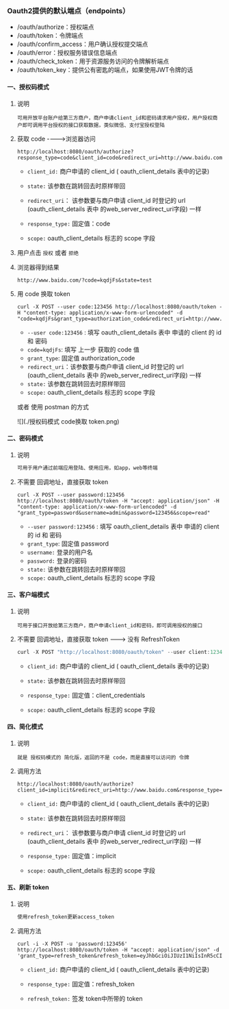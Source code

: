 ### Oauth2提供的默认端点（endpoints）
 + /oauth/authorize：授权端点
 + /oauth/token：令牌端点
 + /oauth/confirm_access：用户确认授权提交端点
 + /oauth/error：授权服务错误信息端点
 + /oauth/check_token：用于资源服务访问的令牌解析端点
 + /oauth/token_key：提供公有密匙的端点，如果使用JWT令牌的话

#### 一、授权码模式

1. 说明

   ```
   可用开放平台账户给第三方商户，商户申请client_id和密码请求用户授权，用户授权商户即可调用平台授权的接口获取数据，类似微信、支付宝授权登陆
   ```

2. 获取 code ---->浏览器访问

   ```http
   http://localhost:8080/oauth/authorize?response_type=code&client_id=code&redirect_uri=http://www.baidu.com&scope=read&state=test
   ```
   + ``client_id:``  商户申请的 client_id ( oauth_client_details 表中的记录)

   + ``state:`` 该参数在跳转回去时原样带回

   + ``redirect_uri``： 该参数要与商户申请 client_id 时登记的 url (oauth_client_details 表中 的web_server_redirect_uri字段) 一样

   + ``response_type:`` 固定值：code

   + ``scope:`` oauth_client_details 标志的 scope 字段

3. 用户点击 ``授权`` 或者 ``拒绝``

4. 浏览器得到结果

   ```http
   http://www.baidu.com/?code=kqdjFs&state=test
   ```

5. 用 code 换取 token

   ```http
   curl -X POST --user code:123456 http://localhost:8080/oauth/token -H "content-type: application/x-www-form-urlencoded" -d "code=kqdjFs&grant_type=authorization_code&redirect_uri=http://www.baidu.com&scope=read&state=test"
   ```
   
   +  ``--user code:123456`` : 填写 oauth_client_details 表中 申请的 client 的 id 和 密码
   + ``code=kqdjFs``: 填写 上一步 获取的 code 值
   + ``grant_type``:  固定值 authorization_code
   + ``redirect_uri``：该参数要与商户申请 client_id 时登记的 url (oauth_client_details 表中 的web_server_redirect_uri字段) 一样
   + ``state:`` 该参数在跳转回去时原样带回
   + ``scope:`` oauth_client_details 标志的 scope 字段
   
   或者 使用 postman 的方式
   
   ![](./授权码模式 code换取 token.png)

#### 二、密码模式

1. 说明

   ```java
   可用于用户通过前端应用登陆、使用应用，如app，web等终端
   ```

2. 不需要 回调地址，直接获取 token

   ```http
   curl -X POST --user password:123456 http://localhost:8080/oauth/token -H "accept: application/json" -H "content-type: application/x-www-form-urlencoded" -d "grant_type=password&username=admin&password=123456&scope=read"
   ```
    + ``--user password:123456`` : 填写 oauth_client_details 表中 申请的 client 的 id 和 密码
    + ``grant_type``:  固定值 password
    + ``username:``  登录的用户名
    + ``password:`` 登录的密码
    + ``state:`` 该参数在跳转回去时原样带回
    + ``scope:`` oauth_client_details 标志的 scope 字段


#### 三、客户端模式

1. 说明

   ```
   可用于接口开放给第三方商户，商户申请client_id和密码，即可调用授权的接口
   ```

2. 不需要 回调地址，直接获取 token ---> 没有 RefreshToken

   ```java
   curl -X POST "http://localhost:8080/oauth/token" --user client:123456 -d "grant_type=client_credentials&scope=read&&state=test"
   ```
      + ``client_id:``  商户申请的 client_id ( oauth_client_details 表中的记录)
   
      + ``state:`` 该参数在跳转回去时原样带回
   
      + ``response_type:`` 固定值：client_credentials
   
      + ``scope:`` oauth_client_details 标志的 scope 字段
   
   


#### 四、简化模式

1. 说明

   ```
   就是 授权码模式的 简化版，返回的不是 code，而是直接可以访问的 令牌
   ```

2. 调用方法

   ```http
   http://localhost:8080/oauth/authorize?client_id=implicit&redirect_uri=http://www.baidu.com&response_type=implicit&scope=read&state=test
   ```
   + ``client_id:``  商户申请的 client_id ( oauth_client_details 表中的记录)

   + ``state:`` 该参数在跳转回去时原样带回

   + ``redirect_uri``： 该参数要与商户申请 client_id 时登记的 url (oauth_client_details 表中 的web_server_redirect_uri字段) 一样

   + ``response_type:`` 固定值：implicit

   + ``scope:`` oauth_client_details 标志的 scope 字段

#### 五、刷新 token

1. 说明

   ```java
   使用refresh_token更新access_token
   ```

2. 调用方法

   ```http
   curl -i -X POST -u 'password:123456'  http://localhost:8080/oauth/token -H "accept: application/json" -d 'grant_type=refresh_token&refresh_token=eyJhbGciOiJIUzI1NiIsInR5cCI6IkpXVCJ9.eyJ1c2VyX2lkIjoxLCJ1c2VyX25hbWUiOiJhZG1pbiIsInNjb3BlIjpbInJlYWQiXSwiYXRpIjoiNjFhOTBmNmItMDU4NC00OTU2LWI4ZmYtZjc5MWY1Zjk1YTMzIiwiZXhwIjoxNTkxOTM3MzI1LCJhdXRob3JpdGllcyI6WyJST0xFX1RFU1QiLCJST0xFX0FETUlOIl0sImp0aSI6IjhkY2Q4MWNjLTZiZDktNDMzMy1hYWJhLTFkODI5OThlNjZmNSIsImNsaWVudF9pZCI6InBhc3N3b3JkIiwidXNlcm5hbWUiOiJhZG1pbiJ9.iGHUDIesPBr2fm9wRCeLFsQjanR8AjhqXaMxBAr1rB8'
   ```
   + ``client_id:``  商户申请的 client_id ( oauth_client_details 表中的记录)

   + ``response_type:`` 固定值：refresh_token

   + ``refresh_token:`` 签发 token中所带的 token
